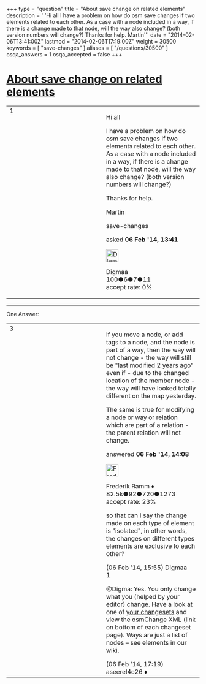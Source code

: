 +++
type = "question"
title = "About save change on related elements"
description = '''Hi all I have a problem on how do osm save changes if two elements related to each other. As a case with a node included in a way, if there is a change made to that node, will the way also change? (both version numbers will change?) Thanks for help. Martin'''
date = "2014-02-06T13:41:00Z"
lastmod = "2014-02-06T17:19:00Z"
weight = 30500
keywords = [ "save-changes" ]
aliases = [ "/questions/30500" ]
osqa_answers = 1
osqa_accepted = false
+++

<div class="headNormal">

# [About save change on related elements](/questions/30500/about-save-change-on-related-elements)

</div>

<div id="main-body">

<div id="askform">

<table id="question-table" style="width:100%;">
<colgroup>
<col style="width: 50%" />
<col style="width: 50%" />
</colgroup>
<tbody>
<tr>
<td style="width: 30px; vertical-align: top"><div class="vote-buttons">
<span id="post-30500-upvote" class="ajax-command post-vote up" rel="nofollow" title="I like this post (click again to cancel)"> </span>
<div id="post-30500-score" class="post-score" title="current number of votes">
1
</div>
<span id="post-30500-downvote" class="ajax-command post-vote down" rel="nofollow" title="I dont like this post (click again to cancel)"> </span> <span id="favorite-mark" class="ajax-command favorite-mark" rel="nofollow" title="mark/unmark this question as favorite (click again to cancel)"> </span>
<div id="favorite-count" class="favorite-count">
&#10;</div>
</div></td>
<td><div id="item-right">
<div class="question-body">
<p>Hi all</p>
<p>I have a problem on how do osm save changes if two elements related to each other. As a case with a node included in a way, if there is a change made to that node, will the way also change? (both version numbers will change?)</p>
<p>Thanks for help.</p>
<p>Martin</p>
</div>
<div id="question-tags" class="tags-container tags">
<span class="post-tag tag-link-save-changes" rel="tag" title="see questions tagged &#39;save-changes&#39;">save-changes</span>
</div>
<div id="question-controls" class="post-controls">
&#10;</div>
<div class="post-update-info-container">
<div class="post-update-info post-update-info-user">
<p>asked <strong>06 Feb '14, 13:41</strong></p>
<img src="https://secure.gravatar.com/avatar/4c6b1343c60b83eaa6e7114be590837d?s=32&amp;d=identicon&amp;r=g" class="gravatar" width="32" height="32" alt="Digmaa&#39;s gravatar image" />
<p><span>Digmaa</span><br />
<span class="score" title="100 reputation points">100</span><span title="6 badges"><span class="badge1">●</span><span class="badgecount">6</span></span><span title="7 badges"><span class="silver">●</span><span class="badgecount">7</span></span><span title="11 badges"><span class="bronze">●</span><span class="badgecount">11</span></span><br />
<span class="accept_rate" title="Rate of the user&#39;s accepted answers">accept rate:</span> <span title="Digmaa has no accepted answers">0%</span></p>
</div>
</div>
<div id="comments-container-30500" class="comments-container">
&#10;</div>
<div id="comment-tools-30500" class="comment-tools">
&#10;</div>
<div class="clear">
&#10;</div>
<div id="comment-30500-form-container" class="comment-form-container">
&#10;</div>
<div class="clear">
&#10;</div>
</div></td>
</tr>
</tbody>
</table>

------------------------------------------------------------------------

<div class="tabBar">

<span id="sort-top"></span>

<div class="headQuestions">

One Answer:

</div>

</div>

<span id="30501"></span>

<div id="answer-container-30501" class="answer">

<table style="width:100%;">
<colgroup>
<col style="width: 50%" />
<col style="width: 50%" />
</colgroup>
<tbody>
<tr>
<td style="width: 30px; vertical-align: top"><div class="vote-buttons">
<span id="post-30501-upvote" class="ajax-command post-vote up" rel="nofollow" title="I like this post (click again to cancel)"> </span>
<div id="post-30501-score" class="post-score" title="current number of votes">
3
</div>
<span id="post-30501-downvote" class="ajax-command post-vote down" rel="nofollow" title="I dont like this post (click again to cancel)"> </span>
</div></td>
<td><div class="item-right">
<div class="answer-body">
<p>If you move a node, or add tags to a node, and the node is part of a way, then the way will not change - the way will still be "last modified 2 years ago" even if - due to the changed location of the member node - the way will have looked totally different on the map yesterday.</p>
<p>The same is true for modifying a node or way or relation which are part of a relation - the parent relation will not change.</p>
</div>
<div class="answer-controls post-controls">
&#10;</div>
<div class="post-update-info-container">
<div class="post-update-info post-update-info-user">
<p>answered <strong>06 Feb '14, 14:08</strong></p>
<img src="https://secure.gravatar.com/avatar/a2b38d937e70ab39d895d17da0dd1ba4?s=32&amp;d=identicon&amp;r=g" class="gravatar" width="32" height="32" alt="Frederik%20Ramm&#39;s gravatar image" />
<p><span>Frederik Ramm ♦</span><br />
<span class="score" title="82494 reputation points"><span>82.5k</span></span><span title="92 badges"><span class="badge1">●</span><span class="badgecount">92</span></span><span title="720 badges"><span class="silver">●</span><span class="badgecount">720</span></span><span title="1273 badges"><span class="bronze">●</span><span class="badgecount">1273</span></span><br />
<span class="accept_rate" title="Rate of the user&#39;s accepted answers">accept rate:</span> <span title="Frederik Ramm has 417 accepted answers">23%</span></p>
</div>
</div>
<div id="comments-container-30501" class="comments-container">
<span id="30504"></span>
<div id="comment-30504" class="comment">
<div id="post-30504-score" class="comment-score">
&#10;</div>
<div class="comment-text">
<p>so that can I say the change made on each type of element is "isolated", in other words, the changes on different types elements are exclusive to each other?</p>
</div>
<div id="comment-30504-info" class="comment-info">
<span class="comment-age">(06 Feb '14, 15:55)</span> <span class="comment-user userinfo">Digmaa</span>
</div>
</div>
<span id="30505"></span>
<div id="comment-30505" class="comment">
<div id="post-30505-score" class="comment-score">
1
</div>
<div class="comment-text">
<p><span>@Digma</span>: Yes. You only change what you (helped by your editor) change. Have a look at one of <a href="http://www.openstreetmap.org/user/Digmaa/history">your changesets</a> and view the osmChange XML (link on bottom of each changeset page). Ways are just a list of nodes – see <span>elements in our wiki</span>.</p>
</div>
<div id="comment-30505-info" class="comment-info">
<span class="comment-age">(06 Feb '14, 17:19)</span> <span class="comment-user userinfo">aseerel4c26 ♦</span>
</div>
</div>
</div>
<div id="comment-tools-30501" class="comment-tools">
&#10;</div>
<div class="clear">
&#10;</div>
<div id="comment-30501-form-container" class="comment-form-container">
&#10;</div>
<div class="clear">
&#10;</div>
</div></td>
</tr>
</tbody>
</table>

</div>

<div class="paginator-container-left">

</div>

</div>

</div>

